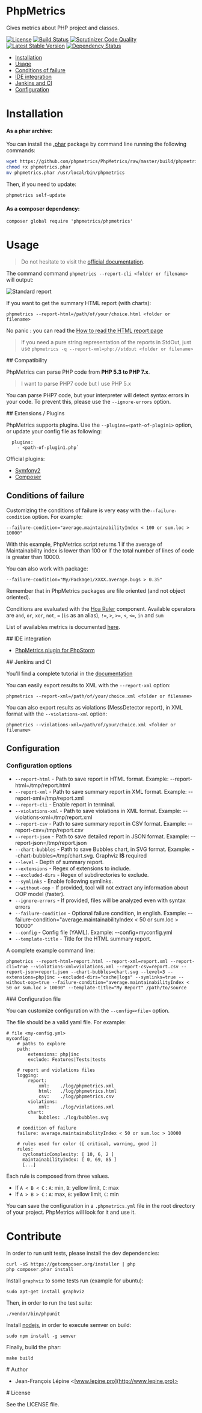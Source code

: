 # PhpMetrics

Gives metrics about PHP project and classes.

[![License](https://poser.pugx.org/phpmetrics/phpmetrics/license.svg)](https://packagist.org/packages/phpmetrics/phpmetrics)
[![Build Status](https://secure.travis-ci.org/phpmetrics/PhpMetrics.svg)](http://travis-ci.org/phpmetrics/PhpMetrics)  [![Scrutinizer Code Quality](https://scrutinizer-ci.com/g/phpmetrics/PhpMetrics/badges/quality-score.png?b=master)](https://scrutinizer-ci.com/g/phpmetrics/PhpMetrics/?branch=master)
[![Latest Stable Version](https://poser.pugx.org/phpmetrics/phpmetrics/v/stable.svg)](https://packagist.org/packages/phpmetrics/phpmetrics)
[![Dependency Status](https://www.versioneye.com/user/projects/534fe1f9fe0d0774a8000815/badge.svg)](https://www.versioneye.com/user/projects/534fe1f9fe0d0774a8000815)

+ [Installation](#installation)
+ [Usage](#usage)
+ [Conditions of failure](#conditions-of-failure)
+ [IDE integration](#ide-integration)
+ [Jenkins and CI](#jenkins-and-ci)
+ [Configuration](#configuration)





# Installation

#### As a phar archive:

You can install the [.phar](https://github.com/Halleck45/PhpMetrics/raw/master/build/phpmetrics.phar) package by command line running the following commands:

```bash
wget https://github.com/phpmetrics/PhpMetrics/raw/master/build/phpmetrics.phar
chmod +x phpmetrics.phar
mv phpmetrics.phar /usr/local/bin/phpmetrics
```

Then, if you need to update:

    phpmetrics self-update


#### As a composer dependency:

    composer global require 'phpmetrics/phpmetrics'

# Usage

> Do not hesitate to visit the [official documentation](http://www.phpmetrics.org).

The command command `phpmetrics --report-cli <folder or filename> ` will output:

![Standard report](http://phpmetrics.github.io/PhpMetrics/images/report-standard.png)

If you want to get the summary HTML report (with charts):

    phpmetrics --report-html=/path/of/your/choice.html <folder or filename>

No panic : you can read the [How to read the HTML report page](http://www.phpmetrics.org/documentation/how-to-read-report.html)

> If you need a pure string representation of the reports in StdOut, just use `phpmetrics -q --report-xml=php://stdout <folder or filename>`

## Compatibility

PhpMetrics can parse PHP code from **PHP 5.3 to PHP 7.x**.

> I want to parse PHP7 code but I use PHP 5.x

You can parse PHP7 code, but your interpreter will detect syntax errors in your code. To prevent this, please
use the `--ignore-errors` option.

## Extensions / Plugins

PhpMetrics supports plugins. Use the `--plugins=<path-of-plugin1>` option, or update your config file as following:

```
  plugins:
    - <path-of-plugin1.php`

```

Official plugins:

+ [Symfony2](https://github.com/phpmetrics/SymfonyExtension)
+ [Composer](https://github.com/phpmetrics/ComposerExtension)

## Conditions of failure

Customizing the conditions of failure is very easy with the`--failure-condition` option. For example:

    --failure-condition="average.maintainabilityIndex < 100 or sum.loc > 10000"

With this example, PhpMetrics script returns 1 if the average of Maintainability index is lower than 100
or if the total number of lines of code is greater than 10000.

You can also work with package:

    --failure-condition="My/Package1/XXXX.average.bugs > 0.35"

Remember that in PhpMetrics packages are file oriented (and not object oriented).

Conditions are evaluated with the [Hoa Ruler](https://github.com/hoaproject/Ruler) component. Available operators are
`and`, `or`, `xor`, `not`, `=` (`is` as an alias), `!=`, `>`, `>=`, `<`, `<=`, `in` and `sum`

List of availables metrics is documented [here](http://www.phpmetrics.org/documentation/index.html).


## IDE integration

+ [PhpMetrics plugin for PhpStorm](http://plugins.jetbrains.com/plugin/7500)

## Jenkins and CI

You'll find a complete tutorial in the [documentation](http://www.phpmetrics.org/documentation/jenkins.html)

You can easily export results to XML with the `--report-xml` option:

    phpmetrics --report-xml=/path/of/your/choice.xml <folder or filename>

You can also export results as violations (MessDetector report), in XML format with the `--violations-xml` option:

    phpmetrics --violations-xml=/path/of/your/choice.xml <folder or filename>

## Configuration

### Configuration options

* `--report-html` - Path to save report in HTML format. Example: --report-html=/tmp/report.html
* `--report-xml` - Path to save summary report in XML format. Example: --report-xml=/tmp/report.xml
* `--report-cli` - Enable report in terminal.
* `--violations-xml` - Path to save violations in XML format. Example: --violations-xml=/tmp/report.xml
* `--report-csv` - Path to save summary report in CSV format. Example: --report-csv=/tmp/report.csv
* `--report-json` - Path to save detailed report in JSON format. Example: --report-json=/tmp/report.json
* `--chart-bubbles` - Path to save Bubbles chart, in SVG format. Example: --chart-bubbles=/tmp/chart.svg. Graphviz **IS** required
* `--level` - Depth of summary report.
* `--extensions` - Regex of extensions to include.
* `--excluded-dirs` - Regex of subdirectories to exclude.
* `--symlinks` - Enable following symlinks.
* `--without-oop` - If provided, tool will not extract any information about OOP model (faster).
* `--ignore-errors` - If provided, files will be analyzed even with syntax errors
* `--failure-condition` - Optional failure condition, in english. Example: --failure-condition="average.maintainabilityIndex < 50 or sum.loc > 10000"
* `--config` - Config file (YAML). Example: --config=myconfig.yml
* `--template-title` - Title for the HTML summary report.

A complete example command line:

`phpmetrics --report-html=report.html --report-xml=report.xml --report-cli=true --violations-xml=violations.xml
--report-csv=report.csv --report-json=report.json --chart-bubbles=chart.svg --level=3 --extensions=php|inc --excluded-dirs="cache|logs"
--symlinks=true --without-oop=true --failure-condition="average.maintainabilityIndex < 50 or sum.loc > 10000" --template-title="My Report" /path/to/source`

### Configuration file

You can customize configuration with the `--config=<file>` option.

The file should be a valid yaml file. For example:

    # file <my-config.yml>
    myconfig:
        # paths to explore
        path:
            extensions: php|inc
            exclude: Features|Tests|tests

        # report and violations files
        logging:
            report:
                xml:    ./log/phpmetrics.xml
                html:   ./log/phpmetrics.html
                csv:    ./log/phpmetrics.csv
            violations:
                xml:    ./log/violations.xml
            chart:
                bubbles: ./log/bubbles.svg

        # condition of failure
        failure: average.maintainabilityIndex < 50 or sum.loc > 10000

        # rules used for color ([ critical, warning, good ])
        rules:
          cyclomaticComplexity: [ 10, 6, 2 ]
          maintainabilityIndex: [ 0, 69, 85 ]
          [...]

Each rule is composed from three values.

+ If `A < B < C` : `A`: min, `B`: yellow limit, `C`: max
+ If `A > B > C` : `A`: max, `B`: yellow limit, `C`: min

You can save the configuration in a `.phpmetrics.yml` file in the root directory of your project. PhpMetrics will look for it and use it.

# Contribute

In order to run unit tests, please install the dev dependencies:

    curl -sS https://getcomposer.org/installer | php
    php composer.phar install

Install ```graphviz``` to some tests run (example for ubuntu):

    sudo apt-get install graphviz

Then, in order to run the test suite:

    ./vendor/bin/phpunit

Install [nodejs](https://nodejs.org/en/download/package-manager/), in order to execute semver on build:

    sudo npm install -g semver

Finally, build the phar:

    make build

# Author

+ Jean-François Lépine <[www.lepine.pro](http://www.lepine.pro)>

# License

See the LICENSE file.
